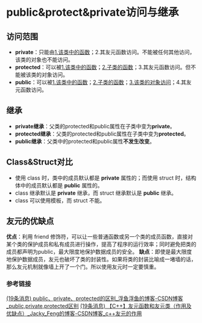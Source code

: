 # public&protect&private访问与继承

## 访问范围

- **private**：只能由<u>1.该类中的函数</u>；2.其友元函数访问。不能被任何其他访问，该类的对象也不能访问。
- **protected**：可以被<u>1.该类中的函数</u>；<u>2.子类的函数</u>；3.其友元函数访问。但不能被该类的对象访问。
- **public**：可以被<u>1.该类中的函数</u>；<u>2.子类的函数</u>；<u>3.该类的对象访问</u>；4.其友元函数访问。

## 继承

- **private继承**：父类的protected和public属性在子类中变为**private**。
- **protected继承**：父类的protected和public属性在子类中变为**protected**。
- **public继承**：父类中的protected和public属性**不发生改变**。

## Class&Struct对比

- 使用 class 时，类中的成员默认都是 **private** 属性的；而使用 struct 时，结构体中的成员默认都是 **public** 属性的。
- class 继承默认是 **private** 继承，而 struct 继承默认是 **public** 继承。
- class 可以使用模板，而 struct 不能。

## 友元的优缺点

**优点**：利用 friend 修饰符，可以让一些普通函数或另一个类的成员函数，直接对某个类的保护成员和私有成员进行操作，提高了程序的运行效率；同时避免把类的成员都声明为public，最大限度地保护数据成员的安全。
**缺点**：即使是最大限度地保护数据成员，友元也破坏了类的封装性。如果将类的封装比喻成一堵墙的话，那么友元机制就像墙上开了一个门。所以使用友元时一定要慎重。

### 参考链接

[(19条消息) public、private、protected的区别_浮鱼浮鱼的博客-CSDN博客_public,private,protected区别](https://blog.csdn.net/weixin_50849959/article/details/116595077?spm=1001.2101.3001.6650.3&depth_1-utm_relevant_index=6)
[(19条消息) 【C++】友元函数和友元类（作用及优缺点）_Jacky_Feng的博客-CSDN博客_c++友元的作用](https://blog.csdn.net/Jacky_Feng/article/details/109533248)
